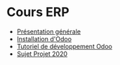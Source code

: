 # Cours ERP

- [Présentation générale](./Cours%20ERP%20LP%20LL.pdf)
- [Installation d'Odoo](./install_odoo.adoc)
- [Tutoriel de développement Odoo](./tutoriel.adoc)
- [Sujet Projet 2020](./sujet_projet.adoc)

